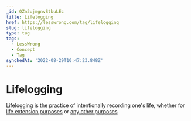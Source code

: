 ```yaml
---
_id: QZn3ujmgnvStbuLEc
title: Lifelogging
href: https://lesswrong.com/tag/lifelogging
slug: lifelogging
type: tag
tags:
  - LessWrong
  - Concept
  - Tag
synchedAt: '2022-08-29T10:47:23.848Z'
---
```


# Lifelogging

Lifelogging is the practice of intentionally recording one's life, whether for [life extension purposes](https://www.lesswrong.com/posts/k8mwvvvpjMGcZLAKH/the-case-for-lifelogging-as-life-extension) or [any other purposes](https://matiroy.com/writings/Should-I-record-my-life.html)
